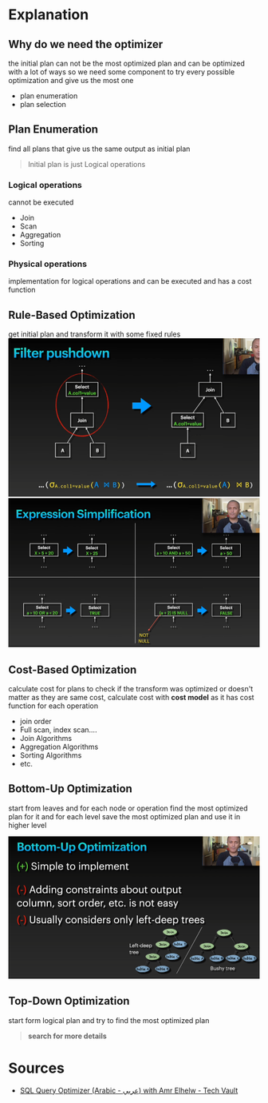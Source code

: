 # Explanation
## Why do we need the optimizer
the initial plan can not be the most optimized plan and can be optimized with a lot of ways so we need some component to try every possible optimization and give us the most one
- plan enumeration 
- plan selection 
## Plan Enumeration
find all plans that give us the same output as initial plan
> Initial plan is just Logical operations
### Logical operations 
cannot be executed 
- Join
- Scan
- Aggregation 
- Sorting
### Physical operations 
implementation for logical operations and can be executed and has a cost function 
## Rule-Based Optimization 
get initial plan and transform it with some fixed rules
![](Imgs/Pasted%20image%2020250526152351.png) 
![](Imgs/Pasted%20image%2020250526152713.png)
## Cost-Based Optimization
calculate cost for plans to check if the transform was optimized or doesn't matter as they are same cost, calculate cost with **cost model** as it has cost function for each operation
- join order
- Full scan, index scan....
- Join Algorithms
- Aggregation Algorithms
- Sorting Algorithms
- etc.
## Bottom-Up Optimization
start from leaves and for each node or operation find the most optimized plan for it and for each level save the most optimized plan and use it in higher level

![](Imgs/Pasted%20image%2020250526154502.png)
## Top-Down Optimization
start form logical plan and try to find the most optimized plan
> **search for more details** 
# Sources
- [SQL Query Optimizer (Arabic - عربي) with Amr Elhelw - Tech Vault](https://www.youtube.com/watch?v=iAxFGRbAh8s&list=PLE8kQVoC67PzGwMMsSk3C8MvfAqcYjusF&index=12&pp=iAQB "SQL Query Optimizer (Arabic - عربي) with Amr Elhelw - Tech Vault") 
